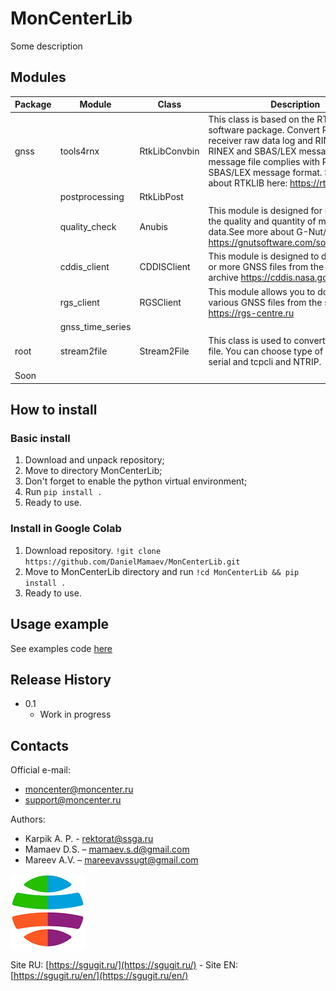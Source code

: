 # MonCenterLib

Some description

## Modules

|Package|Module|Class|Description|Status|
|---|---|---|---|---|
|gnss |tools4rnx|RtkLibConvbin|This class is based on the RTKLib software package. Convert RTCM, receiver raw data log and RINEX file to RINEX and SBAS/LEX message file. SBAS message file complies with RTKLIB SBAS/LEX message format. See more about RTKLIB here: https://rtklib.com/| Ready|
| |postprocessing|RtkLibPost| |Dev|
| |quality_check|Anubis|This module is designed for monitoring the quality and quantity of multi—GNSS data.See more about G-Nut/Anubis here: https://gnutsoftware.com/software/anubis |Dev|
| |cddis_client|CDDISClient|This module is designed to download one or more GNSS files from the CDDIS archive https://cddis.nasa.gov/ . |Ready|
| |rgs_client|RGSClient|This module allows you to download various GNSS files from the service https://rgs-centre.ru |Ready|
| |gnss_time_series|| |Soon|
|root |stream2file|Stream2File |This class is used to convert a stream to a file. You can choose type of connections: serial and tcpcli and NTRIP. |Ready |
|Soon|| | |

## How to install
### Basic install

1. Download and unpack repository;
2. Move to directory MonCenterLib;
3. Don't forget to enable the python virtual environment;
4. Run `pip install .`
5. Ready to use.


### Install in Google Colab

1. Download repository. `!git clone https://github.com/DanielMamaev/MonCenterLib.git`
2. Move to MonCenterLib directory and run `!cd MonCenterLib && pip install .`
3. Ready to use.

## Usage example

See examples code [here](examples/README.md)

## Release History

* 0.1
    * Work in progress

## Contacts
Official e-mail:
+ moncenter@moncenter.ru
+ support@moncenter.ru

Authors:
- Karpik A. P. - rektorat@ssga.ru
- Mamaev D.S. – mamaev.s.d@gmail.com
- Mareev A.V. – mareevavssugt@gmail.com

![](ssugt.png)

Site RU: [https://sgugit.ru/](https://sgugit.ru/) - Site EN: [https://sgugit.ru/en/](https://sgugit.ru/en/)
